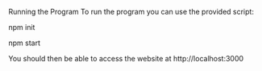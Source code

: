 Running the Program
To run the program you can use the provided script:

npm init

npm start

You should then be able to access the website at http://localhost:3000
